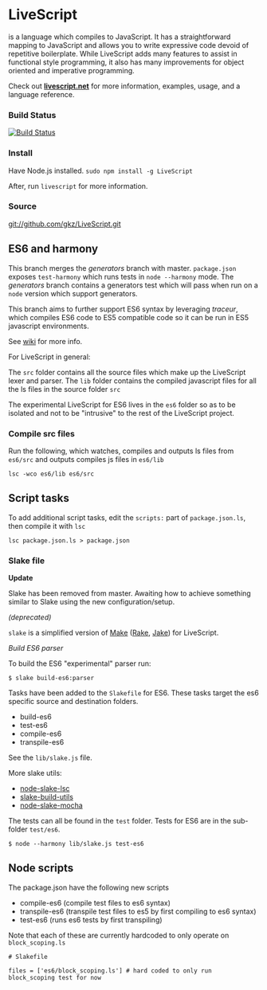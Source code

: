 # LiveScript
is a language which compiles to JavaScript. It has a straightforward mapping to JavaScript and allows you to write expressive code devoid of repetitive boilerplate. While LiveScript adds many features to assist in functional style programming, it also has many improvements for object oriented and imperative programming.

Check out **[livescript.net](http://livescript.net)** for more information, examples, usage, and a language reference.

### Build Status
[![Build Status](https://travis-ci.org/gkz/LiveScript.png?branch=master)](https://travis-ci.org/gkz/LiveScript)

### Install
Have Node.js installed. `sudo npm install -g LiveScript`

After, run `livescript` for more information.


### Source
[git://github.com/gkz/LiveScript.git](git://github.com/gkz/LiveScript.git)

## ES6 and harmony

This branch merges the *generators* branch with master.
`package.json` exposes `test-harmony` which runs tests in `node --harmony` mode.
The *generators* branch contains a generators test which will pass when run on a `node` version which support generators.

This branch aims to further support ES6 syntax by leveraging *traceur*, which compiles ES6 code to ES5 compatible code so it
can be run in ES5 javascript environments.

See [wiki](https://github.com/kristianmandrup/LiveScript/wiki) for more info.

For LiveScript in general:

The `src` folder contains all the source files which make up the LiveScript lexer and parser.
The `lib` folder contains the compiled javascript files for all the ls files in the source folder `src`

The experimental LiveScript for ES6 lives in the `es6` folder so as to be isolated and not to be "intrusive" to the rest of
the LiveScript project.

### Compile src files

Run the following, which watches, compiles and outputs ls files from `es6/src` and outputs compiles js files in `es6/lib`

`lsc -wco es6/lib es6/src`

## Script tasks

To add additional script tasks, edit the `scripts:` part of `package.json.ls`, then compile it with `lsc`

`lsc package.json.ls > package.json`

### Slake file

**Update**

Slake has been removed from master. Awaiting how to achieve something similar to Slake using the new configuration/setup.

*(deprecated)*

`slake` is a simplified version of [Make](http://www.gnu.org/software/make/)
([Rake](http://rake.rubyforge.org/), [Jake](http://github.com/280north/jake)) for LiveScript.

*Build ES6 parser*

To build the ES6 "experimental" parser run:

`$ slake build-es6:parser`


Tasks have been added to the `Slakefile` for ES6. These tasks target the es6 specific source and destination folders.

- build-es6
- test-es6
- compile-es6
- transpile-es6

See the `lib/slake.js` file.

More slake utils:

- [node-slake-lsc](https://github.com/ppvg/node-slake-lsc)
- [slake-build-utils](https://www.npmjs.org/package/slake-build-utils)
- [node-slake-mocha](https://github.com/ppvg/node-slake-mocha)

The tests can all be found in the `test` folder. Tests for ES6 are in the sub-folder `test/es6`.

`$ node --harmony lib/slake.js test-es6`

## Node scripts

The package.json have the following new scripts
- compile-es6 (compile test files to es6 syntax)
- transpile-es6 (transpile test files to es5 by first compiling to es6 syntax)
- test-es6 (runs es6 tests by first transpiling)

Note that each of these are currently hardcoded to only operate on `block_scoping.ls`


```LiveScript
# Slakefile

files = ['es6/block_scoping.ls'] # hard coded to only run block_scoping test for now
```